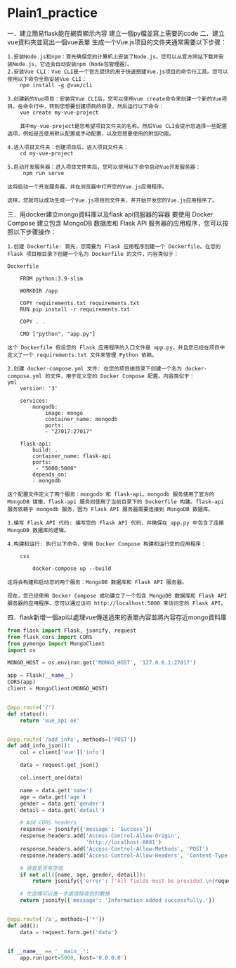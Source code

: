 # Plain1_practice

一．建立簡易flask能在網頁顯示內容
    建立一個py檔並寫上需要的code
二．建立vue資料夾並寫出一個vue表單
    生成一个Vue.js项目的文件夹通常需要以下步骤：

    1.安装Node.js和npm：首先确保您的计算机上安装了Node.js。您可以从官方网站下载并安装Node.js，它还会自动安装npm（Node包管理器）。
    2.安装Vue CLI：Vue CLI是一个官方提供的用于快速搭建Vue.js项目的命令行工具。您可以使用以下命令全局安装Vue CLI：
        npm install -g @vue/cli

    3.创建新的Vue项目：安装完Vue CLI后，您可以使用vue create命令来创建一个新的Vue项目。在命令行中，转到您想要创建项目的目录，然后运行以下命令：
        vue create my-vue-project

        其中my-vue-project是您希望项目文件夹的名称。然后Vue CLI会提示您选择一些配置选项，例如是否使用默认配置或手动配置，以及您想要使用的附加功能。

    4.进入项目文件夹：创建项目后，进入项目文件夹：
        cd my-vue-project

    5.启动开发服务器：进入项目文件夹后，您可以使用以下命令启动Vue开发服务器：
         npm run serve

    这将启动一个开发服务器，并在浏览器中打开您的Vue.js应用程序。

    这样，您就可以成功生成一个Vue.js项目的文件夹，并开始开发您的Vue.js应用程序了。

三．用docker建立mongo資料庫以及flask api伺服器的容器
    要使用 Docker Compose 建立包含 MongoDB 数据库和 Flask API 服务器的应用程序，您可以按照以下步骤操作：

    1.创建 Dockerfile: 首先，您需要为 Flask 应用程序创建一个 Dockerfile。在您的 Flask 项目根目录下创建一个名为 Dockerfile 的文件，内容类似于：

    Dockerfile

        FROM python:3.9-slim

        WORKDIR /app

        COPY requirements.txt requirements.txt
        RUN pip install -r requirements.txt

        COPY . .

        CMD ["python", "app.py"]

    这个 Dockerfile 假设您的 Flask 应用程序的入口文件是 app.py，并且您已经在项目中定义了一个 requirements.txt 文件来管理 Python 依赖。

    2.创建 docker-compose.yml 文件: 在您的项目根目录下创建一个名为 docker-compose.yml 的文件，用于定义您的 Docker Compose 配置。内容类似于：
    yml   
        version: '3'

        services:
            mongodb:
                image: mongo
                container_name: mongodb
                ports:
                - "27017:27017"

        flask-api:
            build: .
            container_name: flask-api
            ports:
             - "5000:5000"
            depends_on:
            - mongodb

    这个配置文件定义了两个服务：mongodb 和 flask-api。mongodb 服务使用了官方的 MongoDB 镜像，flask-api 服务则使用了当前目录下的 Dockerfile 构建。flask-api 服务依赖于 mongodb 服务，因为 Flask API 服务器需要连接到 MongoDB 数据库。

    3.编写 Flask API 代码: 编写您的 Flask API 代码，并确保在 app.py 中包含了连接 MongoDB 数据库的逻辑。

    4.构建和运行: 执行以下命令，使用 Docker Compose 构建和运行您的应用程序：

        css

            docker-compose up --build

    这将会构建和启动您的两个服务：MongoDB 数据库和 Flask API 服务器。

    现在，您已经使用 Docker Compose 成功建立了一个包含 MongoDB 数据库和 Flask API 服务器的应用程序。您可以通过访问 http://localhost:5000 来访问您的 Flask API。
四．flask新增一個api以處理vue傳送過來的表單內容並將內容存近mongo資料庫
```python
from flask import Flask, jsonify, request
from flask_cors import CORS
from pymongo import MongoClient
import os

MONGO_HOST = os.environ.get('MONGO_HOST', '127.0.0.1:27017')

app = Flask(__name__)
CORS(app)
client = MongoClient(MONGO_HOST)


@app.route('/')
def status():
    return 'vue_api ok'


@app.route('/add_info', methods=['POST'])
def add_info_json():
    col = client['vue']['info']

    data = request.get_json()

    col.insert_one(data)

    name = data.get('name')
    age = data.get('age')
    gender = data.get('gender')
    detail = data.get('detail')

    # Add CORS headers
    response = jsonify({'message': 'Success'})
    response.headers.add('Access-Control-Allow-Origin',
                         'http://localhost:8081')
    response.headers.add('Access-Control-Allow-Methods', 'POST')
    response.headers.add('Access-Control-Allow-Headers', 'Content-Type')

    # 檢查是否有空值
    if not all([name, age, gender, detail]):
        return jsonify({'error': f'All fields must be provided.\n{request.form}'}), 400

    # 在這裡可以進一步處理接收到的數據
    return jsonify({'message': 'Information added successfully.'})


@app.route('/a', methods=['*'])
def add():
    data = request.form.get('data')


if __name__ == '__main__':
    app.run(port=5000, host='0.0.0.0')

```